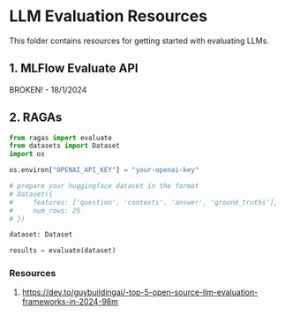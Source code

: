 # LLM Evaluation Resources
This folder contains resources for getting started with evaluating LLMs.

## 1. MLFlow Evaluate API
BROKEN! - 18/1/2024

## 2. RAGAs
```python
from ragas import evaluate
from datasets import Dataset
import os

os.environ["OPENAI_API_KEY"] = "your-openai-key"

# prepare your huggingface dataset in the format
# Dataset({
#     features: ['question', 'contexts', 'answer', 'ground_truths'],
#     num_rows: 25
# })

dataset: Dataset

results = evaluate(dataset)
```


### Resources

1. https://dev.to/guybuildingai/-top-5-open-source-llm-evaluation-frameworks-in-2024-98m
